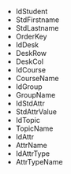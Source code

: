 - IdStudent
- StdFirstname
- StdLastname
- OrderKey
- IdDesk
- DeskRow
- DeskCol
- IdCourse
- CourseName
- IdGroup
- GroupName
- IdStdAttr
- StdAttrValue
- IdTopic
- TopicName
- IdAttr
- AttrName
- IdAttrType
- AttrTypeName